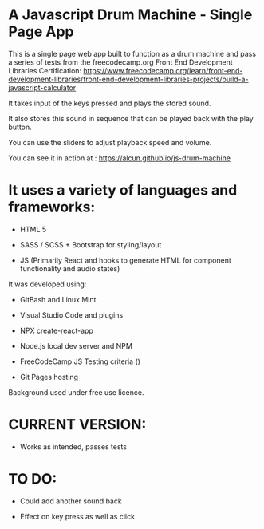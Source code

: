 # A Javascript Drum Machine - Single Page App

This is a single page web app built to function as a drum machine and pass a series of tests from the freecodecamp.org Front End Development Libraries Certification:
https://www.freecodecamp.org/learn/front-end-development-libraries/front-end-development-libraries-projects/build-a-javascript-calculator

It takes input of the keys pressed and plays the stored sound.

It also stores this sound in sequence that can be played back with the play button.

You can use the sliders to adjust playback speed and volume. 

You can see it in action at : https://alcun.github.io/js-drum-machine

# It uses a variety of languages and frameworks:

- HTML 5

- SASS / SCSS + Bootstrap for styling/layout

- JS (Primarily React and hooks to generate HTML for component functionality and audio states)

It was developed using:

- GitBash and Linux Mint

- Visual Studio Code and plugins

- NPX create-react-app 

- Node.js local dev server and NPM

- FreeCodeCamp JS Testing criteria (<script src='https://cdn.freecodecamp.org/testable-projects-fcc/v1/bundle.js'></script>)

- Git Pages hosting

Background used under free use licence.



# CURRENT VERSION: 
- Works as intended, passes tests 



# TO DO:

- Could add another sound back 

- Effect on key press as well as click